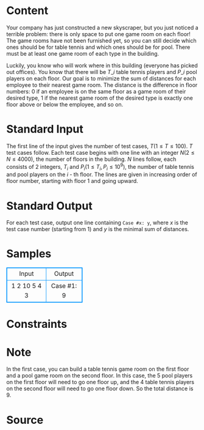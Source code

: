 
# Content

Your company has just constructed a new skyscraper, but you just noticed a terrible problem: there is only space to put one game room on each floor! The game rooms have not
been furnished yet, so you can still decide which ones should be for table tennis and which ones should be for pool. There must be at least one game room of each type in the building.

Luckily, you know who will work where in this building (everyone has picked out offices). You know that there will be $T\_i$ table tennis players and $P\_i$ pool players on each floor.
Our goal is to minimize the sum of distances for each employee to their nearest game room. The distance is the difference in floor numbers: $0$ if an employee is on the same floor
as a game room of their desired type, $1$ if the nearest game room of the desired type is exactly one floor above or below the employee, and so on.

# Standard Input

The first line of the input gives the number of test cases, $T$($1\leq T\leq 100$). $T$ test cases follow. Each test case begins with one line with an integer $N$($2\leq N\leq 4000$),
the number of floors in the building. $N$ lines follow, each consists of $2$ integers, $T_i$ and $P_i$($1\leq T_i, P_i\leq 10^9$), the number of table tennis and pool players on
the $i$ - th floor. The lines are given in increasing order of floor number, starting with floor $1$ and going upward.

# Standard Output

For each test case, output one line containing `Case #x: y`, where $x$ is the test case number (starting from $1$) and $y$ is the minimal sum of distances.

# Samples

<style>
        table,table tr th, table tr td { border:1px solid #0094ff; }
        table { width: 200px; min-height: 25px; line-height: 25px; text-align: center; border-collapse: collapse;}   
    </style>
<table>
	<tr>
		<td>Input</td>
		<td>Output</td>
	</tr>
<tr><td>1
2
10 5
4 3</td><td>Case #1: 9</td></tr></table>


# Constraints



# Note

In the first case, you can build a table tennis game room on the first floor and a pool game room on the second floor. In this case, the $5$ pool players on the first floor will need
to go one floor up, and the $4$ table tennis players on the second floor will need to go one floor down. So the total distance is $9$.

# Source


